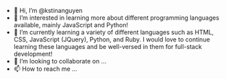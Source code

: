 - 👋 Hi, I’m @kstinanguyen
- 👀 I’m interested in learning more about different programming languages available, mainly JavaScript and Python! 
- 🌱 I’m currently learning a variety of different languages such as HTML, CSS, JavaScript (JQuery), Python, and Ruby. I would love to continue learning these languages and be well-versed in them for full-stack development!
- 💞️ I’m looking to collaborate on ...
- 📫 How to reach me ...

<!---
kstinanguyen/kstinanguyen is a ✨ special ✨ repository because its `README.md` (this file) appears on your GitHub profile.
You can click the Preview link to take a look at your changes.
--->
